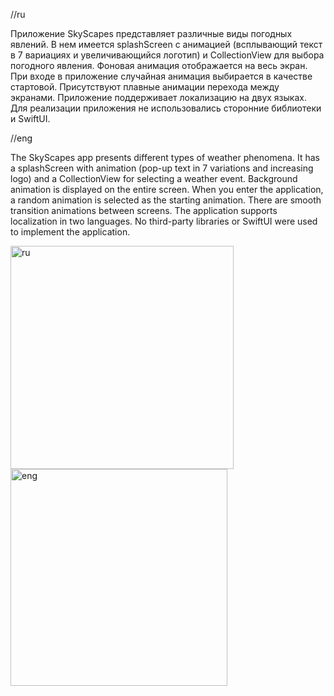 //ru

Приложение SkyScapes представляет различные виды погодных явлений. В нем имеется splashScreen с анимацией (всплывающий текст в 7 вариациях и увеличивающийся логотип) и CollectionView для выбора погодного явления. Фоновая анимация отображается на весь экран. При входе в приложение случайная анимация выбирается в качестве стартовой. Присутствуют плавные анимации перехода между экранами. Приложение поддерживает локализацию на двух языках. Для реализации приложения не использовались сторонние библиотеки и SwiftUI.

//eng

The SkyScapes app presents different types of weather phenomena. It has a splashScreen with animation (pop-up text in 7 variations and increasing logo) and a CollectionView for selecting a weather event. Background animation is displayed on the entire screen. When you enter the application, a random animation is selected as the starting animation. There are smooth transition animations between screens. The application supports localization in two languages. No third-party libraries or SwiftUI were used to implement the application.

<img width="357" alt="ru" src="https://github.com/user-attachments/assets/b49da076-1b57-4de3-b6c2-ca77c2b56198">
<img width="347" alt="eng" src="https://github.com/user-attachments/assets/e26ae79e-b763-45de-9f24-336d6ad6e84a">


